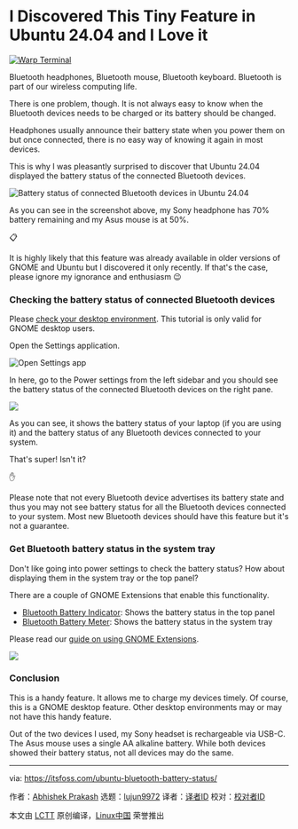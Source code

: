 [#]: subject: "I Discovered This Tiny Feature in Ubuntu 24.04 and I Love it"
[#]: via: "https://itsfoss.com/ubuntu-bluetooth-battery-status/"
[#]: author: "Abhishek Prakash https://itsfoss.com/author/abhishek/"
[#]: collector: "lujun9972/lctt-scripts-1705972010"
[#]: translator: " "
[#]: reviewer: " "
[#]: publisher: " "
[#]: url: " "

I Discovered This Tiny Feature in Ubuntu 24.04 and I Love it
======

[![Warp Terminal][1]][2]

Bluetooth headphones, Bluetooth mouse, Bluetooth keyboard. Bluetooth is part of our wireless computing life.

There is one problem, though. It is not always easy to know when the Bluetooth devices needs to be charged or its battery should be changed.

Headphones usually announce their battery state when you power them on but once connected, there is no easy way of knowing it again in most devices.

This is why I was pleasantly surprised to discover that Ubuntu 24.04 displayed the battery status of the connected Bluetooth devices.

![Battery status of connected Bluetooth devices in Ubuntu 24.04][3]

As you can see in the screenshot above, my Sony headphone has 70% battery remaining and my Asus mouse is at 50%.

📋

It is highly likely that this feature was already available in older versions of GNOME and Ubuntu but I discovered it only recently. If that's the case, please ignore my ignorance and enthusiasm 😉

### Checking the battery status of connected Bluetooth devices

Please [check your desktop environment][4]. This tutorial is only valid for GNOME desktop users.

Open the Settings application.

![Open Settings app][5]

In here, go to the Power settings from the left sidebar and you should see the battery status of the connected Bluetooth devices on the right pane.

![][6]

As you can see, it shows the battery status of your laptop (if you are using it) and the battery status of any Bluetooth devices connected to your system.

That's super! Isn't it?

✋

Please note that not every Bluetooth device advertises its battery state and thus you may not see battery status for all the Bluetooth devices connected to your system. Most new Bluetooth devices should have this feature but it's not a guarantee.

### Get Bluetooth battery status in the system tray

Don't like going into power settings to check the battery status? How about displaying them in the system tray or the top panel?

There are a couple of GNOME Extensions that enable this functionality.

  * [Bluetooth Battery Indicator][7]: Shows the battery status in the top panel
  * [Bluetooth Battery Meter][8]: Shows the battery status in the system tray



Please read our [guide on using GNOME Extensions][9].

![][10]

### Conclusion

This is a handy feature. It allows me to charge my devices timely. Of course, this is a GNOME desktop feature. Other desktop environments may or may not have this handy feature.

Out of the two devices I used, my Sony headset is rechargeable via USB-C. The Asus mouse uses a single AA alkaline battery. While both devices showed their battery status, not all devices may do the same.

--------------------------------------------------------------------------------

via: https://itsfoss.com/ubuntu-bluetooth-battery-status/

作者：[Abhishek Prakash][a]
选题：[lujun9972][b]
译者：[译者ID](https://github.com/译者ID)
校对：[校对者ID](https://github.com/校对者ID)

本文由 [LCTT](https://github.com/LCTT/TranslateProject) 原创编译，[Linux中国](https://linux.cn/) 荣誉推出

[a]: https://itsfoss.com/author/abhishek/
[b]: https://github.com/lujun9972
[1]: https://itsfoss.com/assets/images/warp-terminal.webp
[2]: https://www.warp.dev?utm_source=its_foss&utm_medium=display&utm_campaign=linux_launch
[3]: https://itsfoss.com/content/images/2024/08/bluetooth-battery-status-show-ubuntu.png
[4]: https://itsfoss.com/find-desktop-environment/
[5]: https://itsfoss.com/content/images/wordpress/2022/12/open-settings-from-activities-overview.png
[6]: https://itsfoss.com/content/images/2024/08/bluetooth-battery-status-ubuntu.png
[7]: https://extensions.gnome.org/extension/3991/bluetooth-battery/
[8]: https://extensions.gnome.org/extension/6670/bluetooth-battery-meter/
[9]: https://itsfoss.com/gnome-shell-extensions/
[10]: https://itsfoss.com/content/images/size/w256h256/2022/12/android-chrome-192x192.png
